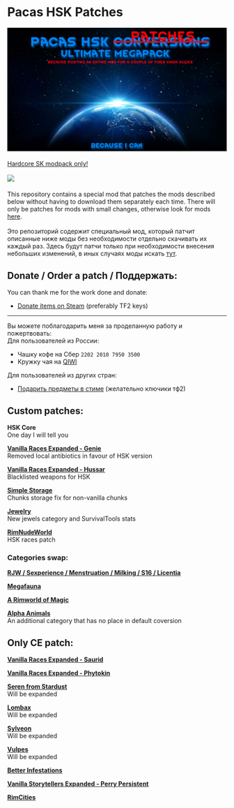# Pacas HSK Patches
![Preview](/Preview.png?raw=true "Preview")<br><br>
[Hardcore SK modpack only!](https://github.com/skyarkhangel/Hardcore-SK/tree/development)
<br><br>
<img src="https://i.imgur.com/svEwA2k.png"><br><br>
This repository contains a special mod that patches the mods described below without having to download them separately each time. There will only be patches for mods with small changes, otherwise look for mods [here](https://github.com/pacas/RW-Pacas-HSK-Patches).<br><br>
Это репозиторий содержит специальный мод, который патчит описанные ниже моды без необходимости отдельно скачивать их каждый раз. Здесь будут патчи только при необходимости внесения небольших изменений, в иных случаях моды искать [тут](https://github.com/pacas/RW-Pacas-HSK-Patches).<br>
## Donate / Order a patch / Поддержать:<br>
You can thank me for the work done and donate:<br>
- [Donate items on Steam](https://steamcommunity.com/tradeoffer/new/?partner=93729960&token=dgWxX8tO) (preferably TF2 keys)
___
Вы можете поблагодарить меня за проделанную работу и пожертвовать:<br>
Для пользователей из России:<br>
- Чашку кофе на Сбер `2202 2010 7950 3500`<br>
- Кружку чая на [QIWI](https://qiwi.com/n/PACAS)<br>

Для пользователей из других стран:<br>
- [Подарить предметы в стиме](https://steamcommunity.com/tradeoffer/new/?partner=93729960&token=dgWxX8tO) (желательно ключики тф2)

## Custom patches:

**HSK Core**<br>
One day I will tell you

**[Vanilla Races Expanded - Genie](https://steamcommunity.com/sharedfiles/filedetails/?id=2901424072)**<br>
Removed local antibiotics in favour of HSK version

**[Vanilla Races Expanded - Hussar](https://steamcommunity.com/sharedfiles/filedetails/?id=2893586390)**<br>
Blacklisted weapons for HSK

**[Simple Storage](https://discord.com/channels/272340793174392832/1063821520423633016)**<br>
Chunks storage fix for non-vanilla chunks

**[Jewelry](https://steamcommunity.com/sharedfiles/filedetails/?id=2020964421)**<br>
New jewels category and SurvivalTools stats

**[RimNudeWorld](https://discord.com/channels/374305025486225409/374778646432448530)**<br>
HSK races patch

### Categories swap: 
**[RJW / Sexperience / Menstruation / Milking / S16 / Licentia](https://discord.com/channels/374305025486225409/374778646432448530)**<br>

**[Megafauna](https://steamcommunity.com/sharedfiles/filedetails/?id=1055485938)**<br>

**[A Rimworld of Magic](https://discord.com/channels/272340793174392832/875750742684749844/980463459189809222)**<br>

**[Alpha Animals](https://discord.com/channels/272340793174392832/1070441231773093998)**<br>
An additional category that has no place in default coversion

## Only CE patch: 

**[Vanilla Races Expanded - Saurid](https://steamcommunity.com/sharedfiles/filedetails/?id=2880990495)**<br>

**[Vanilla Races Expanded - Phytokin](https://steamcommunity.com/sharedfiles/filedetails/?id=2927323805)**<br>

**[Seren from Stardust](https://steamcommunity.com/sharedfiles/filedetails/?id=2704627783)**<br>
Will be expanded

**[Lombax](https://steamcommunity.com/sharedfiles/filedetails/?id=2384986421)**<br>
Will be expanded

**[Sylveon](https://steamcommunity.com/sharedfiles/filedetails/?id=2800815182)**<br>
Will be expanded

**[Vulpes](https://steamcommunity.com/sharedfiles/filedetails/?id=2174717519)**<br>
Will be expanded

**[Better Infestations](https://steamcommunity.com/sharedfiles/filedetails/?id=1319614331)**<br>

**[Vanilla Storytellers Expanded - Perry Persistent](https://steamcommunity.com/sharedfiles/filedetails/?id=2149702069)**<br>

**[RimCities](https://steamcommunity.com/sharedfiles/filedetails/?id=1775170117)**<br>
